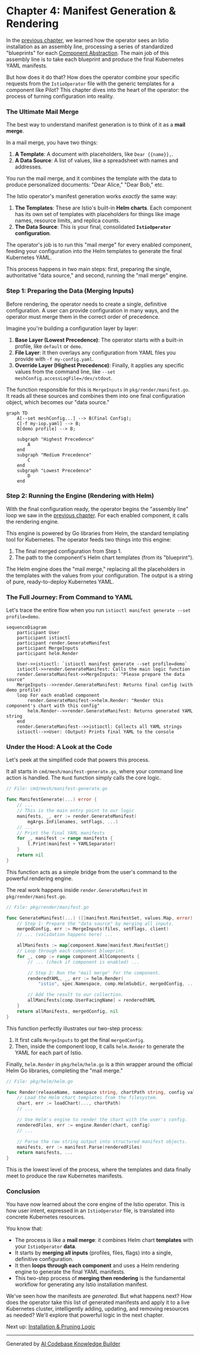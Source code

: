 # Chapter 4: Manifest Generation & Rendering

In the [previous chapter](03_component_abstraction_.md), we learned how the operator sees an Istio installation as an assembly line, processing a series of standardized "blueprints" for each [Component Abstraction](03_component_abstraction_.md). The main job of this assembly line is to take each blueprint and produce the final Kubernetes YAML manifests.

But how does it do that? How does the operator combine your specific requests from the `IstioOperator` file with the generic templates for a component like Pilot? This chapter dives into the heart of the operator: the process of turning configuration into reality.

### The Ultimate Mail Merge

The best way to understand manifest generation is to think of it as a **mail merge**.

In a mail merge, you have two things:
1.  **A Template**: A document with placeholders, like `Dear {{name}},`.
2.  **A Data Source**: A list of values, like a spreadsheet with names and addresses.

You run the mail merge, and it combines the template with the data to produce personalized documents: "Dear Alice," "Dear Bob," etc.

The Istio operator's manifest generation works *exactly* the same way:
1.  **The Templates**: These are Istio's built-in **Helm charts**. Each component has its own set of templates with placeholders for things like image names, resource limits, and replica counts.
2.  **The Data Source**: This is your final, consolidated **`IstioOperator` configuration**.

The operator's job is to run this "mail merge" for every enabled component, feeding your configuration into the Helm templates to generate the final Kubernetes YAML.

This process happens in two main steps: first, preparing the single, authoritative "data source," and second, running the "mail merge" engine.

### Step 1: Preparing the Data (Merging Inputs)

Before rendering, the operator needs to create a single, definitive configuration. A user can provide configuration in many ways, and the operator must merge them in the correct order of precedence.

Imagine you're building a configuration layer by layer:
1.  **Base Layer (Lowest Precedence)**: The operator starts with a built-in profile, like `default` or `demo`.
2.  **File Layer**: It then overlays any configuration from YAML files you provide with `-f my-config.yaml`.
3.  **Override Layer (Highest Precedence)**: Finally, it applies any specific values from the command line, like `--set meshConfig.accessLogFile=/dev/stdout`.

The function responsible for this is `MergeInputs` in `pkg/render/manifest.go`. It reads all these sources and combines them into one final configuration object, which becomes our "data source."

```mermaid
graph TD
    A[--set meshConfig...] --> B(Final Config);
    C[-f my-iop.yaml] --> B;
    D[demo profile] --> B;

    subgraph "Highest Precedence"
        A
    end
    subgraph "Medium Precedence"
        C
    end
    subgraph "Lowest Precedence"
        D
    end
```

### Step 2: Running the Engine (Rendering with Helm)

With the final configuration ready, the operator begins the "assembly line" loop we saw in the [previous chapter](03_component_abstraction_.md). For each enabled component, it calls the rendering engine.

This engine is powered by Go libraries from Helm, the standard templating tool for Kubernetes. The operator feeds two things into this engine:
1.  The final merged configuration from Step 1.
2.  The path to the component's Helm chart templates (from its "blueprint").

The Helm engine does the "mail merge," replacing all the placeholders in the templates with the values from your configuration. The output is a string of pure, ready-to-deploy Kubernetes YAML.

### The Full Journey: From Command to YAML

Let's trace the entire flow when you run `istioctl manifest generate --set profile=demo`.

```mermaid
sequenceDiagram
    participant User
    participant istioctl
    participant render.GenerateManifest
    participant MergeInputs
    participant helm.Render

    User->>istioctl: `istioctl manifest generate --set profile=demo`
    istioctl->>render.GenerateManifest: Calls the main logic function
    render.GenerateManifest->>MergeInputs: "Please prepare the data source"
    MergeInputs-->>render.GenerateManifest: Returns final config (with demo profile)
    loop For each enabled component
        render.GenerateManifest->>helm.Render: "Render this component's chart with this config"
        helm.Render-->>render.GenerateManifest: Returns generated YAML string
    end
    render.GenerateManifest-->>istioctl: Collects all YAML strings
    istioctl-->>User: (Output) Prints final YAML to the console
```

### Under the Hood: A Look at the Code

Let's peek at the simplified code that powers this process.

It all starts in `cmd/mesh/manifest-generate.go`, where your command line action is handled. The `RunE` function simply calls the core logic.

```go
// File: cmd/mesh/manifest-generate.go

func ManifestGenerate(...) error {
    // ...
	// This is the main entry point to our logic
	manifests, _, err := render.GenerateManifest(
        mgArgs.InFilenames, setFlags, ...)
	// ...
	// Print the final YAML manifests
	for _, manifest := range manifests {
		l.Print(manifest + YAMLSeparator)
	}
	return nil
}
```
This function acts as a simple bridge from the user's command to the powerful rendering engine.

The real work happens inside `render.GenerateManifest` in `pkg/render/manifest.go`.

```go
// File: pkg/render/manifest.go

func GenerateManifest(...) ([]manifest.ManifestSet, values.Map, error) {
	// Step 1: Prepare the "data source" by merging all inputs.
	mergedConfig, err := MergeInputs(files, setFlags, client)
	// ... (validation happens here) ...

	allManifests := map[component.Name]manifest.ManifestSet{}
	// Loop through each component blueprint.
	for _, comp := range component.AllComponents {
		// ... (check if component is enabled) ...

		// Step 2: Run the "mail merge" for the component.
		renderedYAML, _, err := helm.Render(
            "istio", spec.Namespace, comp.HelmSubdir, mergedConfig, ...)

		// Add the result to our collection.
		allManifests[comp.UserFacingName] = renderedYAML
	}
	return allManifests, mergedConfig, nil
}
```
This function perfectly illustrates our two-step process:
1.  It first calls `MergeInputs` to get the final `mergedConfig`.
2.  Then, inside the component loop, it calls `helm.Render` to generate the YAML for each part of Istio.

Finally, `helm.Render` in `pkg/helm/helm.go` is a thin wrapper around the official Helm Go libraries, completing the "mail merge."

```go
// File: pkg/helm/helm.go

func Render(releaseName, namespace string, chartPath string, config values.Map, ...) (...) {
	// Load the Helm chart templates from the filesystem.
	chart, err := loadChart(..., chartPath)
	// ...

	// Use Helm's engine to render the chart with the user's config.
	renderedFiles, err := engine.Render(chart, config)
	// ...

	// Parse the raw string output into structured manifest objects.
	manifests, err := manifest.Parse(renderedFiles)
	return manifests, ...
}
```
This is the lowest level of the process, where the templates and data finally meet to produce the raw Kubernetes manifests.

### Conclusion

You have now learned about the core engine of the Istio operator. This is how user intent, expressed in an `IstioOperator` file, is translated into concrete Kubernetes resources.

You know that:
-   The process is like a **mail merge**: it combines Helm chart **templates** with your `IstioOperator` **data**.
-   It starts by **merging all inputs** (profiles, files, flags) into a single, definitive configuration.
-   It then **loops through each component** and uses a Helm rendering engine to generate the final YAML manifests.
-   This two-step process of **merging then rendering** is the fundamental workflow for generating any Istio installation manifest.

We've seen how the manifests are *generated*. But what happens next? How does the operator take this list of generated manifests and apply it to a live Kubernetes cluster, intelligently adding, updating, and removing resources as needed? We'll explore that powerful logic in the next chapter.

Next up: [Installation & Pruning Logic](05_installation___pruning_logic_.md)

---

Generated by [AI Codebase Knowledge Builder](https://github.com/The-Pocket/Tutorial-Codebase-Knowledge)